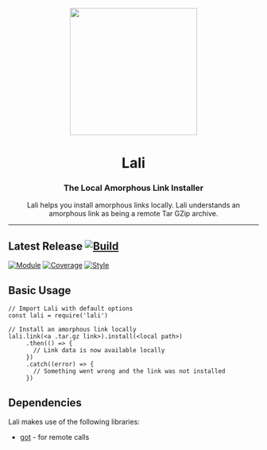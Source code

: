 <p align="center">
<img src="https://raw.githubusercontent.com/idancali/lali/master/logo.png" width="256px">
</p>

<h1 align="center"> Lali </h1>
<h3 align="center"> The Local Amorphous Link Installer </h3>
<p align="center"> Lali helps you install amorphous links locally. Lali understands an amorphous link as being a remote Tar GZip archive.
</p>
<hr/>

## Latest Release [![Build](https://circleci.com/gh/idancali/lali.svg?style=svg)](https://circleci.com/gh/idancali/lali)

[![Module](https://img.shields.io/npm/v/lali.svg)](https://www.npmjs.com/package/lali)
[![Coverage](https://api.codeclimate.com/v1/badges/3218ab8690250b0aeeba/test_coverage)](https://codeclimate.com/github/idancali/lali/test_coverage)
[![Style](https://img.shields.io/badge/code%20style-standard-brightgreen.svg)](http://standardjs.com)

## Basic Usage

```
// Import Lali with default options
const lali = require('lali')

// Install an amorphous link locally
lali.link(<a .tar.gz link>).install(<local path>)
     .then(() => {
       // Link data is now available locally
     })
     .catch((error) => {
       // Something went wrong and the link was not installed
     })
```

## Dependencies

Lali makes use of the following libraries:

* [got](https://github.com/sindresorhus/got) - for remote calls
